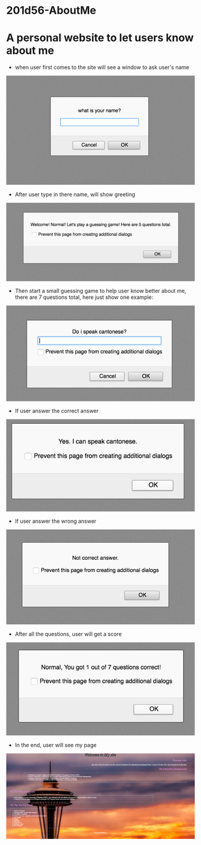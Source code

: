 # 201d56-AboutMe

# A personal website to let users know about me

- when user first comes to the site will see a window to ask user's name

![img](./Images/1.png)

- After user type in there name, will show greeting

![img](./Images/2.png)

- Then start a small guessing game to help user know better about me, there are 7 questions total, here just show one example:

![img](./Images/3.png)

- If user answer the correct answer

![img](./Images/4.png)

- If user answer the wrong answer

![img](./Images/5.png)

- After all the questions, user will get a score

![img](./Images/6.png)

- In the end, user will see my page

![img](./Images/home.png)
